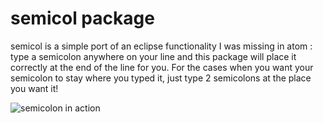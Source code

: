 # semicol package

semicol is a simple port of an eclipse functionality I was missing in atom : type a semicolon anywhere on your line and this package will place it correctly at the end of the line for you.
For the cases when you want your semicolon to stay where you typed it, just type 2 semicolons at the place you want it!

![semicolon in action](https://ef65e426d0abf9418992e271986035a1945d7865.googledrive.com/host/0Byy3K2j5Zp_TeXByVnlqTS10UUU/screen.gif)  
